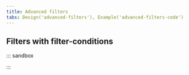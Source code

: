 ```yaml
---
title: Advanced filters
tabs: Design('advanced-filters'), Example('advanced-filters-code')
---
```


## Filters with filter-conditions

::: sandbox

<script lang="tsx">
  export Demo from 'stories/patterns/filters/advanced-filters/docs/examples/filters-with-filter-conditions.tsx';
</script>

:::

